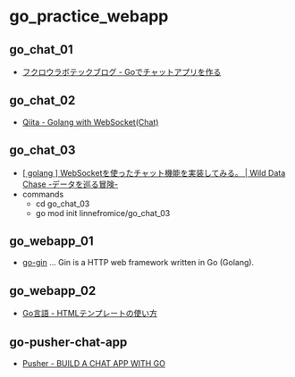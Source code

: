 # go_practice_webapp

## go_chat_01

- [フクロウラボテックブログ - Goでチャットアプリを作る](https://blog-tech.fukurou-labo.co.jp/2018/09/03/go/goでチャットアプリを作る/)

## go_chat_02

- [Qiita - Golang with WebSocket(Chat)](https://qiita.com/__init__/items/08cbc3a870178fd6fc32)

## go_chat_03

- [[ golang ] WebSocketを使ったチャット機能を実装してみる。 | Wild Data Chase -データを巡る冒険-](http://wild-data-chase.com/index.php/2019/03/20/post-643/)
- commands
    - cd go_chat_03
    - go mod init linnefromice/go_chat_03

## go_webapp_01

- [go-gin](https://github.com/gin-gonic/gin) ... Gin is a HTTP web framework written in Go (Golang).

## go_webapp_02

- [Go言語 - HTMLテンプレートの使い方](https://blog.y-yuki.net/entry/2017/07/04/100000)

## go-pusher-chat-app

- [Pusher - BUILD A CHAT APP WITH GO](https://pusher.com/tutorials/chat-app-go)
